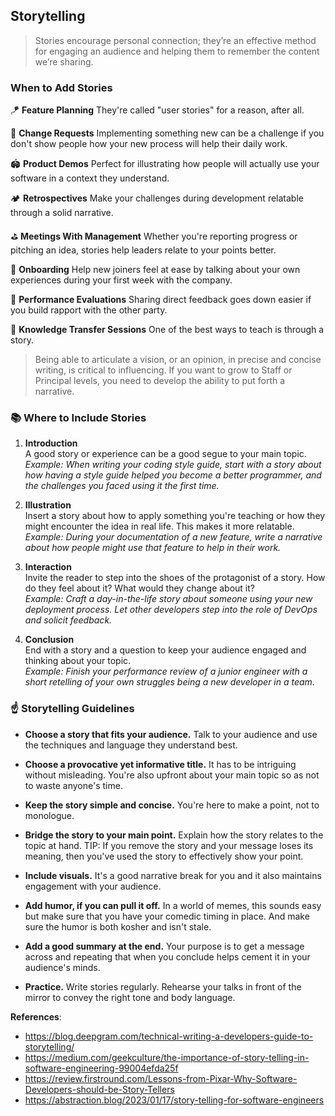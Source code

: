 ## Storytelling
> Stories encourage personal connection; they’re an effective method for engaging an audience and helping them to remember the content we’re sharing.

### When to Add Stories

🪁 **Feature Planning** 
They're called "user stories" for a reason, after all.

🎡 **Change Requests** 
Implementing something new can be a challenge if you don't show people how your new process will help their daily work.

🏟️ **Product Demos** 
Perfect for illustrating how people will actually use your software in a context they understand.

🏕️ **Retrospectives** 
Make your challenges during development relatable through a solid narrative.

⛳ **Meetings With Management** 
Whether you're reporting progress or pitching an idea, stories help leaders relate to your points better.

🎢 **Onboarding** 
Help new joiners feel at ease by talking about your own experiences during your first week with the company.

💺 **Performance Evaluations** 
Sharing direct feedback goes down easier if you build rapport with the other party.

💈 **Knowledge Transfer Sessions** 
One of the best ways to teach is through a story.

> Being able to articulate a vision, or an opinion, in precise and concise writing, is critical to influencing. If you want to grow to Staff or Principal levels, you need to develop the ability to put forth a narrative.

### 📚 Where to Include Stories

1. **Introduction**  
A good story or experience can be a good segue to your main topic.  
*Example: When writing your coding style guide, start with a story about how having a style guide helped you become a better programmer, and the challenges you faced using it the first time.*
 
2. **Illustration**  
Insert a story about how to apply something you're teaching or how they might encounter the idea in real life. This makes it more relatable.  
*Example: During your documentation of a new feature, write a narrative about how people might use that feature to help in their work.*

3. **Interaction**  
Invite the reader to step into the shoes of the protagonist of a story. How do they feel about it? What would they change about it?  
*Example: Craft a day-in-the-life story about someone using your new deployment process. Let other developers step into the role of DevOps and solicit feedback.*

4. **Conclusion**  
End with a story and a question to keep your audience engaged and thinking about your topic.  
*Example: Finish your performance review of a junior engineer with a short retelling of your own struggles being a new developer in a team.*

### ☝️ Storytelling Guidelines
* **Choose a story that fits your audience.** Talk to your audience and use the techniques and language they understand best.

* **Choose a provocative yet informative title.** It has to be intriguing without misleading. You're also upfront about your main topic so as not to waste anyone's time.

* **Keep the story simple and concise.** You're here to make a point, not to monologue.

* **Bridge the story to your main point.** Explain how the story relates to the topic at hand. 
TIP: If you remove the story and your message loses its meaning, then you've used the story to effectively show your point.

* **Include visuals.** It's a good narrative break for you and it also maintains engagement with your audience.

* **Add humor, if you can pull it off.** In a world of memes, this sounds easy but make sure that you have your comedic timing in place. And make sure the humor is both kosher and isn't stale. 

* **Add a good summary at the end.** Your purpose is to get a message across and repeating that when you conclude helps cement it in your audience's minds.
  
* **Practice.** Write stories regularly. Rehearse your talks in front of the mirror to convey the right tone and body language.

**References**:  
- https://blog.deepgram.com/technical-writing-a-developers-guide-to-storytelling/
- https://medium.com/geekculture/the-importance-of-story-telling-in-software-engineering-99004efda25f
- https://review.firstround.com/Lessons-from-Pixar-Why-Software-Developers-should-be-Story-Tellers
- https://abstraction.blog/2023/01/17/story-telling-for-software-engineers
